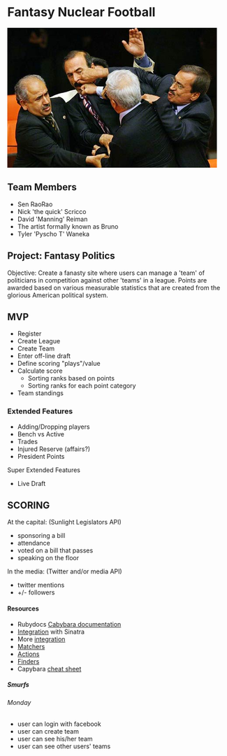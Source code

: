 # Fantasy Nuclear Football #

![Alt text](./public/fighting_politicians_14.jpg)


## Team Members ##
* Sen RaoRao
* Nick 'the quick' Scricco
* David 'Manning' Reiman
* The artist formally known as Bruno
* Tyler 'Pyscho T' Waneka


## Project: Fantasy Politics ##
Objective: Create a fanasty site where users can manage a 'team' of politicians in competition against other 'teams' in a league. Points are awarded based on various measurable statistics that are created from the glorious American political system.


## MVP ##

* Register
* Create League
* Create Team
* Enter off-line draft
* Define scoring "plays"/value
* Calculate score
	* Sorting ranks based on points
	* Sorting ranks for each point category
* Team standings

### Extended Features ###

* Adding/Dropping players
* Bench vs Active
* Trades
* Injured Reserve (affairs?)
* President Points

Super Extended Features

* Live Draft


## SCORING ##

At the capital: (Sunlight Legislators API)

* sponsoring a bill
* attendance
* voted on a bill that passes
* speaking on the floor

In the media: (Twitter and/or media API)

* twitter mentions
* +/- followers


#### Resources ####
* Rubydocs [Cabybara documentation](http://rubydoc.info/gems/capybara/2.1.0/frames)
* [Integration](http://www.sinatrarb.com/testing.html) with Sinatra
* More [integration](http://www.noppanit.com/cucumber-capybara-sinatra/)
* [Matchers](http://rubydoc.info/gems/capybara/2.1.0/Capybara/Node/Matchers)
* [Actions](http://rubydoc.info/gems/capybara/2.1.0/Capybara/Node/Actions)
* [Finders](http://rubydoc.info/gems/capybara/2.1.0/Capybara/Node/Finders)
* Capybara [cheat sheet](https://gist.github.com/zhengjia/428105)


##### Smurfs #####
###### Monday ######
* user can login with facebook
* user can create team
* user can see his/her team
* user can see other users' teams